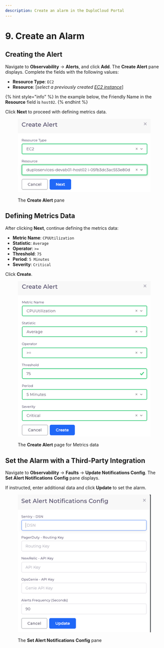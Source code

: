 ```yaml
---
description: Create an alarm in the DuploCloud Portal
---
```


# 9. Create an Alarm

## Creating the Alert

Navigate to **Observability** -> **Alerts**, and click **Add**. The **Create Alert** pane displays. Complete the fields with the following values:&#x20;

* **Resource Type**: `EC2`&#x20;
* **Resource**: \[_select a previously created_ [_EC2 instance_](4.-create-an-eks-worker-node.md)]&#x20;

{% hint style="info" %}
In the example below, the Friendly Name in the **Resource** field is `host02`.
{% endhint %}

Click **Next** to proceed with defining metrics data.

<div align="left"><figure><img src="../../../.gitbook/assets/createalarm.png" alt=""><figcaption><p>The <strong>Create Alert</strong> pane</p></figcaption></figure></div>

## Defining Metrics Data

After clicking **Next**, continue defining the metrics data:

* **Metric Name**: `CPUUtilization`&#x20;
* **Statistic**: `Average`&#x20;
* **Operator**: `>=`&#x20;
* **Threshold**: `75`&#x20;
* **Period**: `5 Minutes`&#x20;
* **Severity**: `Critical`

Click **Create**.

<div align="left"><figure><img src="../../../.gitbook/assets/alert-metr.png" alt=""><figcaption><p>The <strong>Create Alert</strong> page for Metrics data</p></figcaption></figure></div>

## Set the Alarm with a Third-Party Integration

Navigate to **Observability** -> **Faults** -> **Update Notifications Config**. The **Set Alert Notifications** **Config** pane displays.&#x20;

If instructed, enter additional data and click **Update** to set the alarm.

<div align="left"><figure><img src="../../../.gitbook/assets/alarm.png" alt=""><figcaption><p>The <strong>Set Alert Notifications</strong> <strong>Config</strong> pane</p></figcaption></figure></div>
